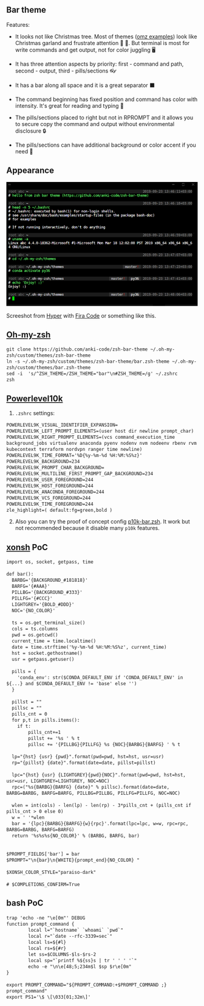 ## Bar theme

Features:

* It looks not like Christmas tree. Most of themes ([omz examples](https://github.com/robbyrussell/oh-my-zsh/wiki/Themes)) look like Christmas garland and frustrate attention 🎄 💈. But terminal is most for write commands and get output, not for color juggling 🖥 

* It has three attention aspects by priority: first - command and path, second - output, third - pills/sections 👓 

* It has a bar along all space and it is a great separator ⬛️ 

* The command beginning has fixed position and command has color with intensity. It's great for reading and typing 💚 

* The pills/sections placed to right but not in RPROMPT and it allows you to secure copy the command and output without environmental disclosure 🔒 

* The pills/sections can have additional background or color accent if you need 💊 

## Appearance

![zsh bar theme](zsh-bar-theme-example.png)

Screeshot from [Hyper](https://hyper.is) with [Fira Code](https://github.com/tonsky/FiraCode) or something like this.

## [Oh-my-zsh](https://github.com/robbyrussell/oh-my-zsh/)
```
git clone https://github.com/anki-code/zsh-bar-theme ~/.oh-my-zsh/custom/themes/zsh-bar-theme
ln -s ~/.oh-my-zsh/custom/themes/zsh-bar-theme/bar.zsh-theme ~/.oh-my-zsh/custom/themes/bar.zsh-theme
sed -i  's/^ZSH_THEME=/ZSH_THEME="bar"\n#ZSH_THEME=/g' ~/.zshrc
zsh
```

## [Powerlevel10k](https://github.com/romkatv/powerlevel10k)
1. `.zshrc` settings:
```
POWERLEVEL9K_VISUAL_IDENTIFIER_EXPANSION=
POWERLEVEL9K_LEFT_PROMPT_ELEMENTS=(user host dir newline prompt_char)
POWERLEVEL9K_RIGHT_PROMPT_ELEMENTS=(vcs command_execution_time background_jobs virtualenv anaconda pyenv nodenv nvm nodeenv rbenv rvm kubecontext terraform nordvpn ranger time newline)
POWERLEVEL9K_TIME_FORMAT='%D{%y-%m-%d %H:%M:%S%z}'
POWERLEVEL9K_BACKGROUND=234
POWERLEVEL9K_PROMPT_CHAR_BACKGROUND=
POWERLEVEL9K_MULTILINE_FIRST_PROMPT_GAP_BACKGROUND=234
POWERLEVEL9K_USER_FOREGROUND=244
POWERLEVEL9K_HOST_FOREGROUND=244
POWERLEVEL9K_ANACONDA_FOREGROUND=244
POWERLEVEL9K_VCS_FOREGROUND=244
POWERLEVEL9K_TIME_FOREGROUND=244
zle_highlight=( default:fg=green,bold )
```
2. Also you can try the proof of concept config [p10k-bar.zsh](https://gist.github.com/romkatv/7f48d0deae7a3449f34a4870feaba0f5). It work but not recommended because it disable many `p10k` features.

## [xonsh](https://github.com/xonsh/xonsh) PoC
```
import os, socket, getpass, time

def bar():
  BARBG='{BACKGROUND_#181818}'
  BARFG='{#AAA}'
  PILLBG='{BACKGROUND_#333}'
  PILLFG='{#CCC}'
  LIGHTGREY='{BOLD_#DDD}'
  NOC='{NO_COLOR}'

  ts = os.get_terminal_size()
  cols = ts.columns
  pwd = os.getcwd()
  current_time = time.localtime()
  date = time.strftime('%y-%m-%d %H:%M:%S%z', current_time)
  hst = socket.gethostname()
  usr = getpass.getuser()
  
  pills = {
	'conda_env': str($CONDA_DEFAULT_ENV if 'CONDA_DEFAULT_ENV' in ${...} and $CONDA_DEFAULT_ENV != 'base' else '')
  }
  
  pillst = ""
  pillsc = ""
  pills_cnt = 0
  for p,t in pills.items():
    if t:
		pills_cnt+=1
		pillst += '%s ' % t
		pillsc += '{PILLBG}{PILLFG} %s {NOC}{BARBG}{BARFG} ' % t
  
  lp="{hst} {usr} {pwd}".format(pwd=pwd, hst=hst, usr=usr)
  rp="{pillst} {date}".format(date=date, pillst=pillst)

  lpc="{hst} {usr} {LIGHTGREY}{pwd}{NOC}".format(pwd=pwd, hst=hst, usr=usr, LIGHTGREY=LIGHTGREY, NOC=NOC)
  rpc=("%s{BARBG}{BARFG} {date}" % pillsc).format(date=date, BARBG=BARBG, BARFG=BARFG, PILLBG=PILLBG, PILLFG=PILLFG, NOC=NOC)

  wlen = int(cols) - len(lp) - len(rp) - 3*pills_cnt + (pills_cnt if pills_cnt > 0 else 0)
  w = ' '*wlen
  bar = '{lpc}{BARBG}{BARFG}{w}{rpc}'.format(lpc=lpc, w=w, rpc=rpc, BARBG=BARBG, BARFG=BARFG)
  return '%s%s%s{NO_COLOR}' % (BARBG, BARFG, bar)


$PROMPT_FIELDS['bar'] = bar
$PROMPT="\n{bar}\n{WHITE}{prompt_end}{NO_COLOR} "

$XONSH_COLOR_STYLE="paraiso-dark"

# $COMPLETIONS_CONFIRM=True
```

## bash PoC
```
trap 'echo -ne "\e[0m"' DEBUG
function prompt_command {
        local l="`hostname` `whoami` `pwd`"
        local r="`date --rfc-3339=sec`"
        local ls=${#l}
        local rs=${#r}
        let ss=$COLUMNS-$ls-$rs-2
        local sp="`printf %${ss}s | tr ' ' ' '`"
        echo -e "\n\e[48;5;234m$l $sp $r\e[0m"
}

export PROMPT_COMMAND="${PROMPT_COMMAND:+$PROMPT_COMMAND ;} prompt_command"
export PS1='\$ \[\033[01;32m\]' 
```
